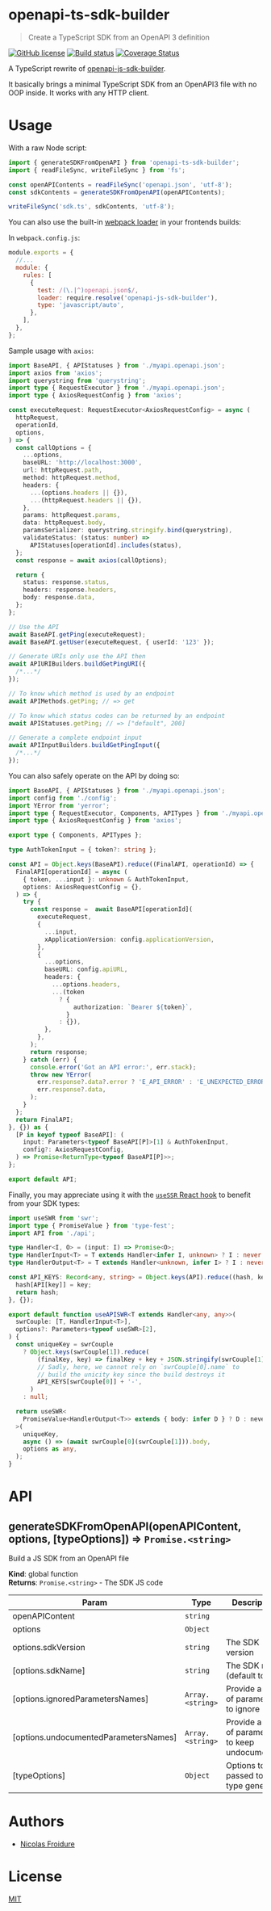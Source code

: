[//]: # ( )
[//]: # (This file is automatically generated by a `metapak`)
[//]: # (module. Do not change it  except between the)
[//]: # (`content:start/end` flags, your changes would)
[//]: # (be overridden.)
[//]: # ( )
# openapi-ts-sdk-builder
> Create a TypeScript SDK from an OpenAPI 3 definition

[![GitHub license](https://img.shields.io/badge/license-MIT-blue.svg)](https://github.com/nfroidure/openapi-ts-sdk-builder/blob/master/LICENSE)
[![Build status](https://travis-ci.com/nfroidure/openapi-ts-sdk-builder.svg?branch=master)](https://travis-ci.com/github/nfroidure/openapi-ts-sdk-builder)
[![Coverage Status](https://coveralls.io/repos/github/nfroidure/openapi-ts-sdk-builder/badge.svg?branch=master)](https://coveralls.io/github/nfroidure/openapi-ts-sdk-builder?branch=master)


[//]: # (::contents:start)

A TypeScript rewrite of
[openapi-js-sdk-builder](https://github.com/sencrop/openapi-js-sdk-builder).

It basically brings a minimal TypeScript SDK from an OpenAPI3 file with no OOP
inside. It works with any HTTP client.

# Usage

With a raw Node script:

```js
import { generateSDKFromOpenAPI } from 'openapi-ts-sdk-builder';
import { readFileSync, writeFileSync } from 'fs';

const openAPIContents = readFileSync('openapi.json', 'utf-8');
const sdkContents = generateSDKFromOpenAPI(openAPIContents);

writeFileSync('sdk.ts', sdkContents, 'utf-8');
```

You can also use the built-in
[webpack loader](https://webpack.js.org/contribute/writing-a-loader/) in your
frontends builds:

In `webpack.config.js`:

```js
module.exports = {
  //...
  module: {
    rules: [
      {
        test: /(\.|^)openapi.json$/,
        loader: require.resolve('openapi-js-sdk-builder'),
        type: 'javascript/auto',
      },
    ],
  },
};
```

Sample usage with `axios`:

```ts
import BaseAPI, { APIStatuses } from './myapi.openapi.json';
import axios from 'axios';
import querystring from 'querystring';
import type { RequestExecutor } from './myapi.openapi.json';
import type { AxiosRequestConfig } from 'axios';

const executeRequest: RequestExecutor<AxiosRequestConfig> = async (
  httpRequest,
  operationId,
  options,
) => {
  const callOptions = {
    ...options,
    baseURL: 'http://localhost:3000',
    url: httpRequest.path,
    method: httpRequest.method,
    headers: {
      ...(options.headers || {}),
      ...(httpRequest.headers || {}),
    },
    params: httpRequest.params,
    data: httpRequest.body,
    paramsSerializer: querystring.stringify.bind(querystring),
    validateStatus: (status: number) =>
      APIStatuses[operationId].includes(status),
  };
  const response = await axios(callOptions);

  return {
    status: response.status,
    headers: response.headers,
    body: response.data,
  };
};

// Use the API
await BaseAPI.getPing(executeRequest);
await BaseAPI.getUser(executeRequest, { userId: '123' });

// Generate URIs only use the API then
await APIURIBuilders.buildGetPingURI({
  /*...*/
});

// To know which method is used by an endpoint
await APIMethods.getPing; // => get

// To know which status codes can be returned by an endpoint
await APIStatuses.getPing; // => ["default", 200]

// Generate a complete endpoint input
await APIInputBuilders.buildGetPingInput({
  /*...*/
});
```

You can also safely operate on the API by doing so:

```ts
import BaseAPI, { APIStatuses } from './myapi.openapi.json';
import config from './config';
import YError from 'yerror';
import type { RequestExecutor, Components, APITypes } from './myapi.openapi.json';
import type { AxiosRequestConfig } from 'axios';

export type { Components, APITypes };

type AuthTokenInput = { token?: string };

const API = Object.keys(BaseAPI).reduce((FinalAPI, operationId) => {
  FinalAPI[operationId] = async (
    { token, ...input }: unknown & AuthTokenInput,
    options: AxiosRequestConfig = {},
  ) => {
    try {
      const response =  await BaseAPI[operationId](
        executeRequest,
        {
          ...input,
          xApplicationVersion: config.applicationVersion,
        },
        {
          ...options,
          baseURL: config.apiURL,
          headers: {
            ...options.headers,
            ...(token
              ? {
                  authorization: `Bearer ${token}`,
                }
              : {}),
          },
        },
      );
      return response;
    } catch (err) {
      console.error('Got an API error:', err.stack);
      throw new YError(
        err.response?.data?.error ? 'E_API_ERROR' : 'E_UNEXPECTED_ERROR',
        err.response?.data,
      );
    }
  };
  return FinalAPI;
}, {}) as {
  [P in keyof typeof BaseAPI]: (
    input: Parameters<typeof BaseAPI[P]>[1] & AuthTokenInput,
    config?: AxiosRequestConfig,
  ) => Promise<ReturnType<typeof BaseAPI[P]>>;
};

export default API;
```

Finally, you may appreciate using it with the
[`useSSR` React hook](https://github.com/vercel/swr) to benefit from your SDK
types:

```ts
import useSWR from 'swr';
import type { PromiseValue } from 'type-fest';
import API from './api';

type Handler<I, O> = (input: I) => Promise<O>;
type HandlerInput<T> = T extends Handler<infer I, unknown> ? I : never;
type HandlerOutput<T> = T extends Handler<unknown, infer I> ? I : never;

const API_KEYS: Record<any, string> = Object.keys(API).reduce((hash, key) => {
  hash[API[key]] = key;
  return hash;
}, {});

export default function useAPISWR<T extends Handler<any, any>>(
  swrCouple: [T, HandlerInput<T>],
  options?: Parameters<typeof useSWR>[2],
) {
  const uniqueKey = swrCouple
    ? Object.keys(swrCouple[1]).reduce(
        (finalKey, key) => finalKey + key + JSON.stringify(swrCouple[1][key]),
        // Sadly, here, we cannot rely on `swrCouple[0].name` to
        // build the unicity key since the build destroys it
        API_KEYS[swrCouple[0]] + '-',
      )
    : null;

  return useSWR<
    PromiseValue<HandlerOutput<T>> extends { body: infer D } ? D : never
  >(
    uniqueKey,
    async () => (await swrCouple[0](swrCouple[1])).body,
    options as any,
  );
}
```

[//]: # (::contents:end)

# API
<a name="generateSDKFromOpenAPI"></a>

## generateSDKFromOpenAPI(openAPIContent, options, [typeOptions]) ⇒ <code>Promise.&lt;string&gt;</code>
Build a JS SDK from an OpenAPI file

**Kind**: global function  
**Returns**: <code>Promise.&lt;string&gt;</code> - The SDK JS code  

| Param | Type | Description |
| --- | --- | --- |
| openAPIContent | <code>string</code> |  |
| options | <code>Object</code> |  |
| options.sdkVersion | <code>string</code> | The SDK version |
| [options.sdkName] | <code>string</code> | The SDK name (default to API) |
| [options.ignoredParametersNames] | <code>Array.&lt;string&gt;</code> | Provide a list of parameters to ignore |
| [options.undocumentedParametersNames] | <code>Array.&lt;string&gt;</code> | Provide a list of parameters to keep undocumented |
| [typeOptions] | <code>Object</code> | Options to be passed to the type generator |


# Authors
- [Nicolas Froidure](https://insertafter.com/en/index.html)

# License
[MIT](https://github.com/nfroidure/openapi-ts-sdk-builder/blob/master/LICENSE)
